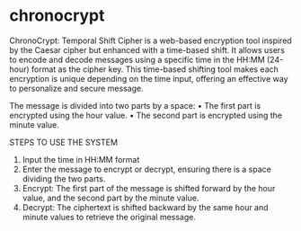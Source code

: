 # chronocrypt

ChronoCrypt: Temporal Shift Cipher is a web-based encryption tool inspired by the Caesar cipher but enhanced with a time-based shift. It allows users to encode and decode messages using a specific time in the HH:MM (24-hour) format as the cipher key. This time-based shifting tool makes each encryption is unique depending on the time input, offering an effective way to personalize and secure message.

The message is divided into two parts by a space:
•	The first part is encrypted using the hour value.
•	The second part is encrypted using the minute value.

STEPS TO USE THE SYSTEM
1.	Input the time in HH:MM format
2.	Enter the message to encrypt or decrypt, ensuring there is a space dividing the two parts.
3.	Encrypt: The first part of the message is shifted forward by the hour value, and the second part by the minute value.
4.	Decrypt: The ciphertext is shifted backward by the same hour and minute values to retrieve the original message.
